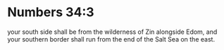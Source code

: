 # Numbers 34:3

your south side shall be from the wilderness of Zin alongside Edom, and your southern border shall run from the end of the Salt Sea on the east.
